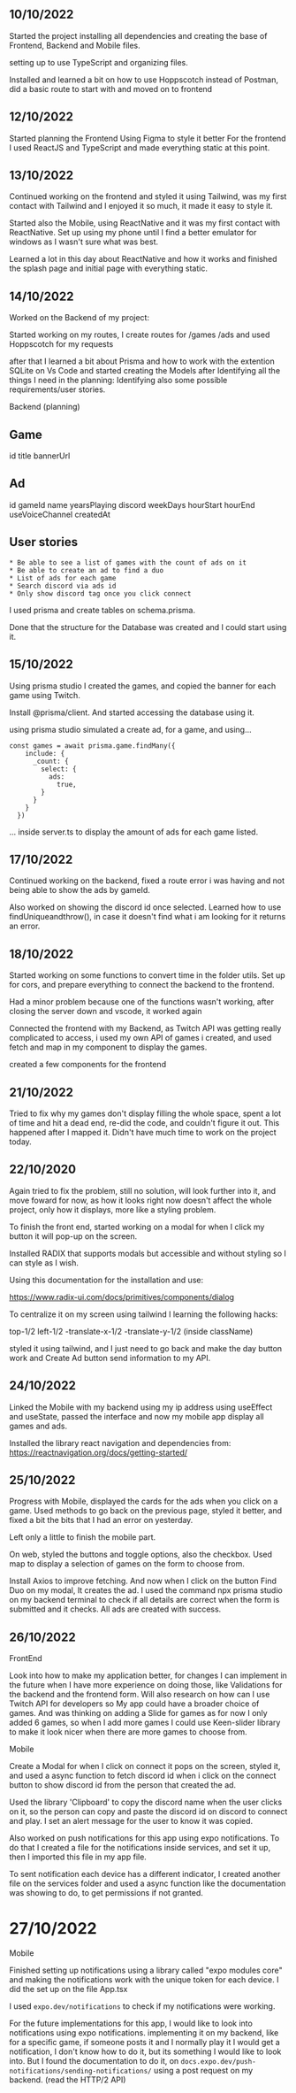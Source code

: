 ## 10/10/2022
Started the project installing all dependencies and creating the base of Frontend, Backend and Mobile files.

setting up to use TypeScript and organizing files.

Installed and learned a bit on how to use Hoppscotch instead of Postman, did a basic route to start with and moved on to frontend



## 12/10/2022

Started planning the Frontend 
Using Figma to style it better 
For the frontend I used ReactJS and TypeScript and made everything static at this point.

## 13/10/2022

Continued working on the frontend and styled it using Tailwind, was my first contact with Tailwind and I enjoyed it so much, it made it easy to style it.

Started also the Mobile, using ReactNative and it was my first contact with ReactNative.
Set up using my phone until I find a better emulator for windows as I wasn't sure what was best.

Learned a lot in this day about ReactNative and how it works and finished the splash page and initial page with everything static. 



## 14/10/2022
Worked on the Backend of my project:

Started working on my routes, I create routes for /games /ads and used Hoppscotch for my requests

after that I learned a bit about Prisma and how to work with the extention SQLite on Vs Code and started creating the Models after Identifying all the things I need in the planning:
Identifying also some possible requirements/user stories.

Backend (planning)

## Game

id 
title
bannerUrl

## Ad

id
gameId
name
yearsPlaying
discord
weekDays
hourStart
hourEnd
useVoiceChannel
createdAt

## User stories
```
* Be able to see a list of games with the count of ads on it
* Be able to create an ad to find a duo
* List of ads for each game
* Search discord via ads id
* Only show discord tag once you click connect
```

I used prisma and create tables on schema.prisma. 

Done that the structure for the Database was created and I could start using it.

## 15/10/2022

Using prisma studio I created the games, and copied the banner for each game using Twitch.

Install @prisma/client. And started accessing the database using it.

using prisma studio simulated a create ad, for a game, and using... 

```
const games = await prisma.game.findMany({
    include: {
      _count: {
        select: {
          ads:
            true,
        }
      }
    }
  })
  ```
... inside server.ts to display the amount of ads for each game listed.

## 17/10/2022

Continued working on the backend, fixed a route error i was having and not being able to show the ads by gameId.

Also worked on showing the discord id once selected.
Learned how to use findUniqueandthrow(), in case it doesn't find what i am looking for it returns an error. 

## 18/10/2022

Started working on some functions to convert time in the folder utils.
Set up for cors, and prepare everything to connect the backend to the frontend.

Had a minor problem because one of the functions wasn't working, after closing the server down and vscode, it worked again

Connected the frontend with my Backend, as Twitch API was getting really complicated to access, i used my own API of games i created, and used fetch and map in my component to display the games.

created a few components for the frontend

## 21/10/2022

Tried to fix why my games don't display filling the whole space, spent a lot of time and hit a dead end, re-did the code, and couldn't figure it out. This happened after I mapped it.
Didn't have much time to work on the project today.

## 22/10/2020

Again tried to fix the problem, still no solution, will look further into it, and move foward for now, as how it looks right now doesn't affect the whole project, only how it displays, more like a styling problem.

To finish the front end, started working on a modal for when I click my button it will pop-up on the screen.

Installed RADIX that supports modals but accessible and without styling so I can style as I wish.

Using this documentation for the installation and use:

https://www.radix-ui.com/docs/primitives/components/dialog

To centralize it on my screen using tailwind I learning the following hacks:

top-1/2 left-1/2 -translate-x-1/2 -translate-y-1/2 (inside className)

styled it using tailwind, and I just need to go back and make the day button work and Create Ad button send information to my API.

## 24/10/2022

Linked the Mobile with my backend using my ip address using useEffect and useState, passed the interface and now my mobile app display all games and ads.

Installed the library react navigation and dependencies from:
https://reactnavigation.org/docs/getting-started/

## 25/10/2022 

Progress with Mobile, displayed the cards for the ads when you click on a game. Used methods to go back on the previous page, styled it better, and fixed a bit the bits that I had an error on yesterday.

Left only a little to finish the mobile part.

On web, styled the buttons and toggle options, also the checkbox. Used map to display a selection of games on the form to choose from.

Install Axios to improve fetching. 
And now when I click on the button Find Duo on my modal, It creates the ad.
I used the command npx prisma studio on my backend terminal to check if all details are correct when the form is submitted and it checks. All ads are created with success.

## 26/10/2022
FrontEnd

Look into how to make my application better, for changes I can implement in the future when I have more experience on doing those, like Validations for the backend and the frontend form. Will also research on how can I use Twitch API for developers so My app could have a broader choice of games. And was thinking on adding a Slide for games as for now I only added 6 games, so when I add more games I could use Keen-slider library to make it look nicer when there are more games to choose from.

Mobile

Create a Modal for when I click on connect it pops on the screen, styled it, and used a async function to fetch discord id when i click on the connect button to show discord id from the person that created the ad.

Used the library 'Clipboard' to copy the discord name when the user clicks on it, so the person can copy and paste the discord id on discord to connect and play. I set an alert message for the user to know it was copied.

Also worked on push notifications for this app using expo notifications. To do that I created a file for the notifications inside services, and set it up, then I imported this file in my app file. 

To sent notification each device has a different indicator, I created another file on the services folder and used a async function like the documentation was showing to do, to get permissions if not granted. 



# 27/10/2022

Mobile

Finished setting up notifications using a library called "expo modules core" and making the notifications work with the unique token for each device. I did the set up on the file App.tsx

I used `expo.dev/notifications` to check if my notifications were working.



For the future implementations for this app, I would like to look into notifications using expo notifications. implementing it on my backend, like for a specific game, if someone posts it and I normally play it I would get a notification, I don't know how to do it, but its something I would like to look into. But I found the documentation to do it, on `docs.expo.dev/push-notifications/sending-notifications/` using a post request on my backend. (read the HTTP/2 API)




